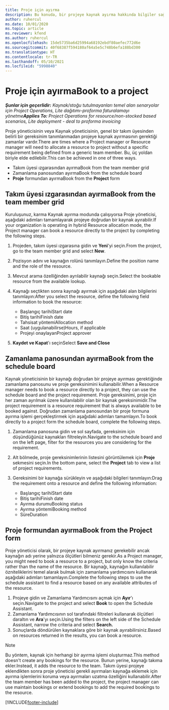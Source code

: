 ```yaml
---
title: Proje için ayırma
description: Bu konuda, bir projeye kaynak ayırma hakkında bilgiler sağlanmaktadır.
author: ruhercul
ms.date: 10/01/2020
ms.topic: article
ms.reviewer: kfend
ms.author: ruhercul
ms.openlocfilehash: 15de5735ba6d25994a68192ebdf80aefec772d6e
ms.sourcegitcommit: 40f68387f594180af64a5e5c748b6efa188bd300
ms.translationtype: HT
ms.contentlocale: tr-TR
ms.lasthandoff: 05/10/2021
ms.locfileid: "5998840"
---
```

# <a name="book-to-a-project"></a><span data-ttu-id="bd740-103">Proje için ayırma</span><span class="sxs-lookup"><span data-stu-id="bd740-103">Book to a project</span></span>

<span data-ttu-id="bd740-104">_**Şunlar için geçerlidir:** Kaynak/stoğu tutulmayanları temel alan senaryolar için Project Operations, Lite dağıtımı-proforma faturalamayı yönetme_</span><span class="sxs-lookup"><span data-stu-id="bd740-104">_**Applies To:** Project Operations for resource/non-stocked based scenarios, Lite deployment - deal to proforma invoicing_</span></span>

<span data-ttu-id="bd740-105">Proje yöneticisinin veya Kaynak yöneticisinin, genel bir takım üyesinden belirli bir gereksinim tanımlanmadan projeye kaynak ayırmasının gerektiği zamanlar vardır.</span><span class="sxs-lookup"><span data-stu-id="bd740-105">There are times where a Project manager or Resource manager will need to allocate a resource to project without a specific requirement being defined from a generic team member.</span></span> <span data-ttu-id="bd740-106">Bu, üç yoldan biriyle elde edilebilir.</span><span class="sxs-lookup"><span data-stu-id="bd740-106">This can be achieved in one of three ways.</span></span>

- <span data-ttu-id="bd740-107">Takım üyesi ızgarasından ayırma</span><span class="sxs-lookup"><span data-stu-id="bd740-107">Book from the team member grid</span></span>
- <span data-ttu-id="bd740-108">Zamanlama panosundan ayırma</span><span class="sxs-lookup"><span data-stu-id="bd740-108">Book from the schedule board</span></span>
- <span data-ttu-id="bd740-109">**Proje** formundan ayırma</span><span class="sxs-lookup"><span data-stu-id="bd740-109">Book from the **Project** form</span></span>

## <a name="book-from-the-team-member-grid"></a><span data-ttu-id="bd740-110">Takım üyesi ızgarasından ayırma</span><span class="sxs-lookup"><span data-stu-id="bd740-110">Book from the team member grid</span></span>

<span data-ttu-id="bd740-111">Kuruluşunuz, karma Kaynak ayırma modunda çalışıyorsa Proje yöneticisi, aşağıdaki adımları tamamlayarak projeye doğrudan bir kaynak ayırabilir.</span><span class="sxs-lookup"><span data-stu-id="bd740-111">If your organization is operating in hybrid Resource allocation mode, the Project manager can book a resource directly to the project by completing the following steps.</span></span>

1. <span data-ttu-id="bd740-112">Projeden, takım üyesi ızgarasına gidin ve **Yeni**'yi seçin.</span><span class="sxs-lookup"><span data-stu-id="bd740-112">From the project, go to the team member grid and select **New**.</span></span>
2. <span data-ttu-id="bd740-113">Pozisyon adını ve kaynağın rolünü tanımlayın.</span><span class="sxs-lookup"><span data-stu-id="bd740-113">Define the position name and the role of the resource.</span></span>
3. <span data-ttu-id="bd740-114">Mevcut arama özelliğinden ayrılabilir kaynağı seçin.</span><span class="sxs-lookup"><span data-stu-id="bd740-114">Select the bookable resource from the available lookup.</span></span>
4. <span data-ttu-id="bd740-115">Kaynağı seçtikten sonra kaynağı ayırmak için aşağıdaki alan bilgilerini tanımlayın:</span><span class="sxs-lookup"><span data-stu-id="bd740-115">After you select the resource, define the following field information to book the resource:</span></span>

    - <span data-ttu-id="bd740-116">Başlangıç tarihi</span><span class="sxs-lookup"><span data-stu-id="bd740-116">Start date</span></span>
    - <span data-ttu-id="bd740-117">Bitiş tarihi</span><span class="sxs-lookup"><span data-stu-id="bd740-117">Finish date</span></span>
    - <span data-ttu-id="bd740-118">Tahsisat yöntemi</span><span class="sxs-lookup"><span data-stu-id="bd740-118">Allocation method</span></span>
    - <span data-ttu-id="bd740-119">Saat (uygulanabilirse)</span><span class="sxs-lookup"><span data-stu-id="bd740-119">Hours, if applicable</span></span>
    - <span data-ttu-id="bd740-120">Projeyi onaylayan</span><span class="sxs-lookup"><span data-stu-id="bd740-120">Project approver</span></span>

6. <span data-ttu-id="bd740-121">**Kaydet ve Kapat**'ı seçin</span><span class="sxs-lookup"><span data-stu-id="bd740-121">Select **Save and Close**</span></span>

## <a name="book-from-the-schedule-board"></a><span data-ttu-id="bd740-122">Zamanlama panosundan ayırma</span><span class="sxs-lookup"><span data-stu-id="bd740-122">Book from the schedule board</span></span>

<span data-ttu-id="bd740-123">Kaynak yöneticisinin bir kaynağı doğrudan bir projeye ayırması gerektiğinde zamanlama panosunu ve proje gereksinimini kullanabilir.</span><span class="sxs-lookup"><span data-stu-id="bd740-123">When a Resource manager needs to book a resource directly to a project, they can use the schedule board and the project requirement.</span></span> <span data-ttu-id="bd740-124">Proje gereksinimi, proje için her zaman ayrılmak üzere kullanılabilir olan bir kaynak gereksinimidir.</span><span class="sxs-lookup"><span data-stu-id="bd740-124">The project requirement is a resource requirement that is always available to be booked against.</span></span> <span data-ttu-id="bd740-125">Doğrudan zamanlama panosundan bir proje formuna ayırma işlemi gerçekleştirmek için aşağıdaki adımları tamamlayın.</span><span class="sxs-lookup"><span data-stu-id="bd740-125">To book directly to a project form the schedule board, complete the following steps.</span></span>

1. <span data-ttu-id="bd740-126">Zamanlama panosuna gidin ve sol sayfada, gereksinim için düşündüğünüz kaynakları filtreleyin.</span><span class="sxs-lookup"><span data-stu-id="bd740-126">Navigate to the schedule board and on the left page, filter for the resources you are considering for the requirement.</span></span>
2. <span data-ttu-id="bd740-127">Alt bölmede, proje gereksinimlerinin listesini görüntülemek için **Proje** sekmesini seçin.</span><span class="sxs-lookup"><span data-stu-id="bd740-127">In the bottom pane, select the **Project** tab to view a list of project requirements.</span></span>
3. <span data-ttu-id="bd740-128">Gereksinimi bir kaynağa sürükleyin ve aşağıdaki bilgileri tanımlayın:</span><span class="sxs-lookup"><span data-stu-id="bd740-128">Drag the requirement onto a resource and define the following information:</span></span>

    - <span data-ttu-id="bd740-129">Başlangıç tarihi</span><span class="sxs-lookup"><span data-stu-id="bd740-129">Start date</span></span>
    - <span data-ttu-id="bd740-130">Bitiş tarihi</span><span class="sxs-lookup"><span data-stu-id="bd740-130">Finish date</span></span>
    - <span data-ttu-id="bd740-131">Ayırma durumu</span><span class="sxs-lookup"><span data-stu-id="bd740-131">Booking status</span></span>
    - <span data-ttu-id="bd740-132">Ayırma yöntemi</span><span class="sxs-lookup"><span data-stu-id="bd740-132">Booking method</span></span>
    - <span data-ttu-id="bd740-133">Süre</span><span class="sxs-lookup"><span data-stu-id="bd740-133">Duration</span></span>

## <a name="book-from-the-project-form"></a><span data-ttu-id="bd740-134">Proje formundan ayırma</span><span class="sxs-lookup"><span data-stu-id="bd740-134">Book from the Project form</span></span>

<span data-ttu-id="bd740-135">Proje yöneticisi olarak, bir projeye kaynak ayırmanız gerekebilir ancak kaynağın adı yerine yalnızca ölçütleri bilmeniz gerekir.</span><span class="sxs-lookup"><span data-stu-id="bd740-135">As a Project manager, you might need to book a resource to a project, but only know the criteria rather than the name of the resource.</span></span> <span data-ttu-id="bd740-136">Bir kaynağı, kaynağın kullanılabilir özniteliklerini temel alarak bulmak için zamanlama yardımcısını kullanarak aşağıdaki adımları tamamlayın.</span><span class="sxs-lookup"><span data-stu-id="bd740-136">Complete the following steps to use the schedule assistant to find a resource based on any available attributes of the resource.</span></span> 

1. <span data-ttu-id="bd740-137">Projeye gidin ve Zamanlama Yardımcısını açmak için **Ayır**'ı seçin.</span><span class="sxs-lookup"><span data-stu-id="bd740-137">Navigate to the project and select **Book** to open the Schedule Assistant.</span></span>
2. <span data-ttu-id="bd740-138">Zamanlama Yardımcısının sol tarafındaki filtreleri kullanarak ölçütleri daraltın ve **Ara**'yı seçin.</span><span class="sxs-lookup"><span data-stu-id="bd740-138">Using the filters on the left side of the Schedule Assistant, narrow the criteria and select **Search.**</span></span>
3. <span data-ttu-id="bd740-139">Sonuçlarda döndürülen kaynaklara göre bir kaynak ayırabilirsiniz.</span><span class="sxs-lookup"><span data-stu-id="bd740-139">Based on resources returned in the results, you can book a resource.</span></span>

> [!NOTE]
> <span data-ttu-id="bd740-140">Bu yöntem, kaynak için herhangi bir ayırma işlemi oluşturmaz.</span><span class="sxs-lookup"><span data-stu-id="bd740-140">This method doesn't create any bookings for the resource.</span></span> <span data-ttu-id="bd740-141">Bunun yerine, kaynağı takıma ekler.</span><span class="sxs-lookup"><span data-stu-id="bd740-141">Instead, it adds the resource to the team.</span></span> <span data-ttu-id="bd740-142">Takım üyesi projeye eklendikten sonra proje yöneticisi gerekli ayırmaları kaynağa eklemek için ayırma işlemlerini koruma veya ayırmaları uzatma özelliğini kullanabilir.</span><span class="sxs-lookup"><span data-stu-id="bd740-142">After the team member has been added to the project, the project manager can use maintain bookings or extend bookings to add the required bookings to the resource.</span></span>


[!INCLUDE[footer-include](../includes/footer-banner.md)]